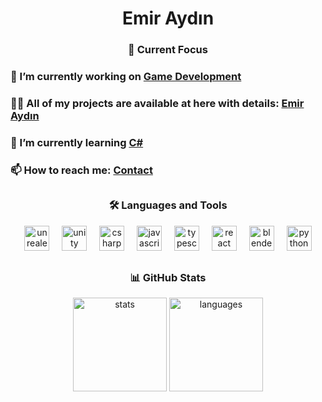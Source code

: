 <h1 align="center"> Emir Aydın </h1>

### <h3 align="center">🚀 Current Focus</h3>

### 🔭 I’m currently working on [Game Development](https://www.emiraydin.me/blog)

### 👨‍💻 All of my projects are available at here with details: [**Emir Aydın**](https://www.emiraydin.me/projects)

### 🌱 I’m currently learning [C#](https://learn.microsoft.com/en-us/dotnet/csharp/)

### 📫 How to reach me: [Contact](https://emiraydin.me/contact)

##

### <h3 align="center">🛠️ Languages and Tools</h3>

<div align="center">
  <img src="https://cdn.jsdelivr.net/gh/devicons/devicon/icons/unrealengine/unrealengine-original.svg" height="40" alt="unrealengine" title="Unreal Engine"/>
  <img width="12" />
  <img src="https://www.vectorlogo.zone/logos/unity3d/unity3d-icon.svg" height="40" alt="unity" title="Unity"/>
  <img width="12" />
  <img src="https://cdn.jsdelivr.net/gh/devicons/devicon/icons/csharp/csharp-original.svg" height="40" alt="csharp" title="C#"/>
  <img width="12" />
  <img src="https://cdn.jsdelivr.net/gh/devicons/devicon/icons/javascript/javascript-original.svg" height="40" alt="javascript" title="JavaScript"/>
  <img width="12" />
  <img src="https://cdn.jsdelivr.net/gh/devicons/devicon/icons/typescript/typescript-original.svg" height="40" alt="typescript" title="TypeScript"/>
  <img width="12" />
  <img src="https://cdn.jsdelivr.net/gh/devicons/devicon/icons/react/react-original.svg" height="40" alt="react" title="React"/>
  <img width="12" />
  <img src="https://cdn.jsdelivr.net/gh/devicons/devicon/icons/blender/blender-original.svg" height="40" alt="blender" title="Blender"/>
  <img width="12" />
  <img src="https://cdn.jsdelivr.net/gh/devicons/devicon/icons/python/python-original.svg" height="40" alt="python" title="Python"/>
</div>

##

### <h3 align="center">📊 GitHub Stats</h3> 

<div align="center">
  <img src="https://github-readme-stats.vercel.app/api?username=ibrahimemiraydin&hide_title=false&hide_rank=false&show_icons=true&include_all_commits=true&count_private=true&disable_animations=false&theme=dracula&locale=en&hide_border=false" height="150" alt="stats"/>
  <img src="https://github-readme-stats.vercel.app/api/top-langs?username=ibrahimemiraydin&locale=en&hide_title=false&layout=compact&card_width=320&langs_count=5&theme=dracula&hide_border=false" height="150" alt="languages"/>
</div>

###
